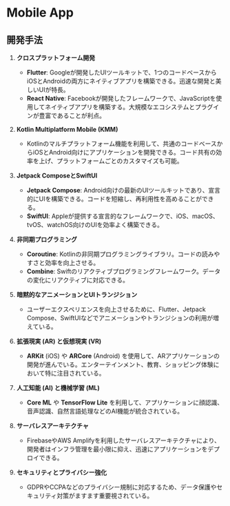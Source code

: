 # Mobile App

## 開発手法

1. **クロスプラットフォーム開発**
   - **Flutter**: Googleが開発したUIツールキットで、1つのコードベースからiOSとAndroidの両方にネイティブアプリを構築できる。迅速な開発と美しいUIが特長。
   - **React Native**: Facebookが開発したフレームワークで、JavaScriptを使用してネイティブアプリを構築する。大規模なエコシステムとプラグインが豊富であることが利点。

2. **Kotlin Multiplatform Mobile (KMM)**
   - Kotlinのマルチプラットフォーム機能を利用して、共通のコードベースからiOSとAndroid向けにアプリケーションを開発できる。コード共有の効率を上げ、プラットフォームごとのカスタマイズも可能。

3. **Jetpack ComposeとSwiftUI**
   - **Jetpack Compose**: Android向けの最新のUIツールキットであり、宣言的にUIを構築できる。コードを短縮し、再利用性を高めることができる。
   - **SwiftUI**: Appleが提供する宣言的なフレームワークで、iOS、macOS、tvOS、watchOS向けのUIを効率よく構築できる。

4. **非同期プログラミング**
   - **Coroutine**: Kotlinの非同期プログラミングライブラリ。コードの読みやすさと効率を向上させる。
   - **Combine**: Swiftのリアクティブプログラミングフレームワーク。データの変化にリアクティブに対応できる。

5. **暗黙的なアニメーションとUIトランジション**
   - ユーザーエクスペリエンスを向上させるために、Flutter、Jetpack Compose、SwiftUIなどでアニメーションやトランジションの利用が増えている。

6. **拡張現実 (AR) と仮想現実 (VR)**
   - **ARKit** (iOS) や **ARCore** (Android) を使用して、ARアプリケーションの開発が進んでいる。エンターテインメント、教育、ショッピング体験において特に注目されている。

7. **人工知能 (AI) と機械学習 (ML)**
   - **Core ML** や **TensorFlow Lite** を利用して、アプリケーションに顔認識、音声認識、自然言語処理などのAI機能が統合されている。

8. **サーバレスアーキテクチャ**
   - FirebaseやAWS Amplifyを利用したサーバレスアーキテクチャにより、開発者はインフラ管理を最小限に抑え、迅速にアプリケーションをデプロイできる。

9. **セキュリティとプライバシー強化**
   - GDPRやCCPAなどのプライバシー規制に対応するため、データ保護やセキュリティ対策がますます重要視されている。
